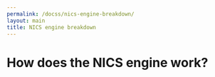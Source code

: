 ```yaml
---
permalink: /docss/nics-engine-breakdown/
layout: main
title: NICS engine breakdown
---
```


# How does the NICS engine work?
